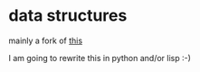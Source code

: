 # data structures
mainly a fork of [this](https://github.com/yirong-c/CLRS)

I am going to rewrite this in python and/or lisp :-)